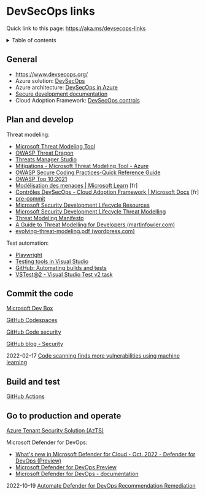 # DevSecOps links

Quick link to this page: https://aka.ms/devsecops-links

<details><summary>Table of contents</summary>

* [General](#general)
* [Plan and develop](#plan)
* [Commit the code](#commit)
* [Build and test](#build)
* [Go to production and operate](#prod)

</details>

<a name="general"></a>

## General

* https://www.devsecops.org/
* Azure solution: [DevSecOps](https://azure.microsoft.com/solutions/devsecops/)
* Azure architecture: [DevSecOps in Azure](https://docs.microsoft.com/en-us/azure/architecture/solution-ideas/articles/devsecops-in-azure)
* [Secure development documentation](https://docs.microsoft.com/en-us/azure/security/develop/)
* Cloud Adoption Framework: [DevSecOps controls](https://docs.microsoft.com/en-us/azure/cloud-adoption-framework/secure/devsecops-controls)

<!--
[Microsoft identity platform](https://docs.microsoft.com/en-us/azure/active-directory/develop/)
-->


<a name="plan"></a>

## Plan and develop

Threat modeling:
* [Microsoft Threat Modeling Tool](https://aka.ms/tmtpreview)
* [OWASP Threat Dragon](https://www.owasp.org/index.php/OWASP_Threat_Dragon)
* [Threats Manager Studio](https://threatsmanager.com/)
* [Mitigations - Microsoft Threat Modeling Tool - Azure](https://learn.microsoft.com/en-us/azure/security/develop/threat-modeling-tool-mitigations)
* [OWASP Secure Coding Practices-Quick Reference Guide](https://owasp.org/www-project-secure-coding-practices-quick-reference-guide/migrated_content)
* [OWASP Top 10:2021](https://owasp.org/Top10/)
* [Modélisation des menaces | Microsoft Learn](https://learn.microsoft.com/fr-fr/training/modules/tm-introduction-to-threat-modeling/1-introduction) [fr]
* [Contrôles DevSecOps - Cloud Adoption Framework | Microsoft Docs](https://docs.microsoft.com/fr-fr/azure/cloud-adoption-framework/secure/devsecops-controls) [fr]
* [pre-commit](https://pre-commit.com/)
* [Microsoft Security Development Lifecycle Resources](https://www.microsoft.com/en-us/securityengineering/sdl/resources)
* [Microsoft Security Development Lifecycle Threat Modelling](https://www.microsoft.com/en-us/securityengineering/sdl/threatmodeling)
* [Threat Modeling Manifesto](https://www.threatmodelingmanifesto.org/)
* [A Guide to Threat Modelling for Developers (martinfowler.com)](https://martinfowler.com/articles/agile-threat-modelling.html)
* [evolving-threat-modeling.pdf (wordpress.com)](https://simoneonsecurity.files.wordpress.com/2021/03/evolving-threat-modeling.pdf)

Test automation:
* [Playwright](https://playwright.dev/)
* [Testing tools in Visual Studio](https://learn.microsoft.com/en-us/visualstudio/test/improve-code-quality)
* [GitHub: Automating builds and tests](https://docs.github.com/en/actions/automating-builds-and-tests)
* [VSTest@2 - Visual Studio Test v2 task](https://learn.microsoft.com/en-us/azure/devops/pipelines/tasks/reference/vstest-v2)


<a name="commit"></a>

## Commit the code

[Microsoft Dev Box](https://learn.microsoft.com/en-us/azure/dev-box/)

[GitHub Codespaces](https://docs.github.com/en/codespaces)

[GitHub Code security](https://docs.github.com/en/code-security)

[GitHub blog - Security](https://github.blog/category/security/)

2022-02-17 [Code scanning finds more vulnerabilities using machine learning](https://github.blog/2022-02-17-code-scanning-finds-vulnerabilities-using-machine-learning/)


<a name="build"></a>

## Build and test

[GitHub Actions](https://docs.github.com/en/actions)

<a name="prod"></a>

## Go to production and operate

[Azure Tenant Security Solution (AzTS)](https://github.com/azsk/AzTS-docs/)

Microsoft Defender for DevOps:

* [What's new in Microsoft Defender for Cloud - Oct. 2022 - Defender for DevOps (Preview)](https://learn.microsoft.com/en-us/azure/defender-for-cloud/release-notes#defender-for-devops-preview)
* [Microsoft Defender for DevOps Preview](https://www.microsoft.com/en-us/security/business/cloud-security/microsoft-defender-devops)
* [Microsoft Defender for DevOps - documentation](https://learn.microsoft.com/en-us/azure/defender-for-cloud/defender-for-devops-introduction)

2022-10-19 [Automate Defender for DevOps Recommendation Remediation](https://techcommunity.microsoft.com/t5/microsoft-defender-for-cloud/automate-defender-for-devops-recommendation-remediation/ba-p/3637678)
